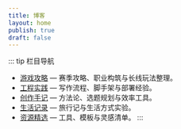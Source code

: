 ```yaml
---
title: 博客
layout: home
publish: true
draft: false
---
```


<!-- 本页使用主题的 Blog 列表布局（自动汇总文章） -->

::: tip 栏目导航
- [游戏攻略](/blog/guides/) — 赛季攻略、职业构筑与长线玩法整理。
- [工程实践](/blog/engineering/) — 写作流程、脚手架与部署经验。
- [创作手记](/blog/creative/) — 方法论、选题规划与效率工具。
- [生活记录](/blog/life/) — 旅行记与生活方式实验。
- [资源精选](/blog/resources/) — 工具、模板与灵感清单。
:::
